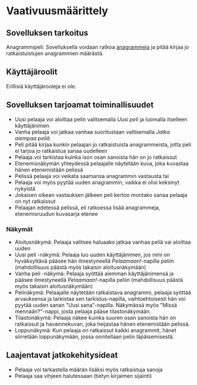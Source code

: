 # Vaativuusmäärittely

## Sovelluksen tarkoitus
Anagrammipeli: Sovelluksella voidaan ratkoa [anagrammeja](https://fi.wikipedia.org/wiki/Anagrammi) ja pitää kirjaa jo ratkaistuistujen anagrammien määrästä. 

## Käyttäjäroolit
Erillisiä käyttäjärooleja ei ole.

## Sovelluksen tarjoamat toiminallisuudet
* Uusi pelaaja voi aloittaa pelin valitsemalla _Uusi peli_ ja luomalla itselleen käyttäjänimen
* Vanha pelaaja voi jatkaa vanhaa suoritustaan valitsemalla _Jatka aiempaa peliä_ 
* Peli pitää kirjaa kunkin pelaajan jo ratkaistuista anagrammeista, jotta peli ei tarjoa jo ratkaistua sanaa uudelleen
* Pelaaja voi tarkistaa kuinka ison osan sanoista hän on jo ratkaissut
* Etenemisnäkymän yhteydessä pelaajalle näytetään kuva, joka kuvastaa hänen etenemistään pelissä
* Pelissä pelaaja voi veikata saamansa anagrammin vastausta tai
* Pelaaja voi myös pyytää uuden anagrammin, vaikka ei olisi keksinyt nykyistä
* Jokaisen oikean vastauksen jälkeen peli kertoo montako sanaa pelaaja on nyt ratkaissut
* Pelaajan edetessä pelissä, eli ratkoessa lisää anagrammeja, etenemisruudun kuvasarja etenee

### Näkymät
* Aloitusnäkymä: Pelaaja valitsee haluaako jatkaa vanhaa peliä vai aloittaa uuden
* Uusi peli -näkymä: Pelaaja luo uuden käyttäjänimen, jos nimi on hyväksyttävä pääsee hän ilmestyneellä _Pelaamaan!_-napilla peliin (mahdollisuus päästä myös takaisin aloitusnäkymään)
* Vanha peli -näkymä: Pelaaja syöttää aiemman käyttäjänimensä ja pääsee ilmestyneellä _Pelaamaan!_-napilla peliin (mahdollisuus päästä myös takaisin aloitusnäkymään)
* Pelinäkymä: Pelaajalle näytetään ratkaistava anagrammi, pelaaja syöttää arvauksensa ja tarkistaa sen tarkistus-napilla,	vaihtoehtoisesti hän voi pyytää uuden sanan "Uusi sana"-napilla. Näkymässä myös "Missä mennään?"-nappi, josta pelaaja pääse tilastonäkymään.
* Tilastonäkymä: Pelaaja näkee kuinka suuren osan sanoista hän on ratkaissut ja havainnekuvan, joka heijastaa hänen etenemistään pelissä.
* Loppunäkymä: Kun pelaaja on ratkaissut kaikki anagrammit, hänet siirretään loppunäkymään, jossa onnitellaan pelin läpäisemisestä. 


## Laajentavat jatkokehitysideat
* Pelaaja voi tarkastella määrän lisäksi myös ratkaistuja sanoja
* Pelaaja saa vihjeen halutessaan (tietyn kirjaimen sijainti)
